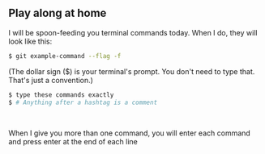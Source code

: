 ##  Play along at home

I will be spoon-feeding you terminal commands today. When I do, they will look like this:
<!-- .element: class="align-left"  -->

```bash
$ git example-command --flag -f
```

(The dollar sign ($) is your terminal's prompt. You don't need to type that. That's just a convention.)
<!-- .element: class="align-left"  -->

```bash
$ type these commands exactly
$ # Anything after a hashtag is a comment
```
<br>

When I give you more than one command, you will enter each command and press enter at the end of each line
<!-- .element: class="align-left"  -->

